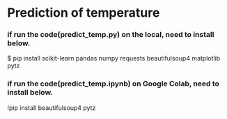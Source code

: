 # Prediction of temperature

### if run the code(predict_temp.py) on the local, need to install below.

$ pip install scikit-learn pandas numpy requests beautifulsoup4 matplotlib pytz


### if run the code(predict_temp.ipynb) on Google Colab, need to install below.

!pip install beautifulsoup4 pytz
